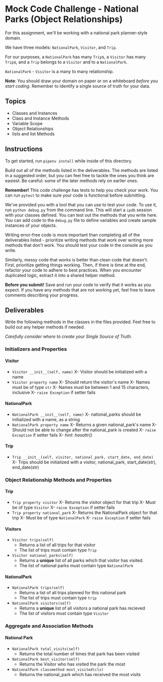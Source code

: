 # Mock Code Challenge - National Parks (Object Relationships)

For this assignment, we'll be working with a national park planner-style domain.

We have three models: `NationalPark`, `Visitor`, and `Trip`.

For our purposes, a `NationalPark` has many `Trip`s, a `Visitor` has many
`Trip`s, and a `Trip` belongs to a `Visitor` and to a `NationalPark`.

`NationalPark` - `Visitor` is a many to many relationship.

**Note**: You should draw your domain on paper or on a whiteboard _before you
start coding_. Remember to identify a single source of truth for your data.

## Topics

- Classes and Instances
- Class and Instance Methods
- Variable Scope
- Object Relationships
- lists and list Methods

## Instructions

To get started, run `pipenv install` while inside of this directory.

Build out all of the methods listed in the deliverables. The methods are listed
in a suggested order, but you can feel free to tackle the ones you think are
easiest. Be careful: some of the later methods rely on earlier ones.

**Remember!** This code challenge has tests to help you check your work. You
can run `pytest` to make sure your code is functional before submitting.

We've provided you with a tool that you can use to test your code. To use it,
run `python debug.py` from the command line. This will start a `ipdb` session
with your classes defined. You can test out the methods that you write here. You
can add code to the `debug.py` file to define variables and create sample
instances of your objects.

Writing error-free code is more important than completing all of the
deliverables listed - prioritize writing methods that work over writing more
methods that don't work. You should test your code in the console as you write.

Similarly, messy code that works is better than clean code that doesn't. First,
prioritize getting things working. Then, if there is time at the end, refactor
your code to adhere to best practices. When you encounter duplicated logic,
extract it into a shared helper method.

**Before you submit!** Save and run your code to verify that it works as you
expect. If you have any methods that are not working yet, feel free to leave
comments describing your progress.

## Deliverables

Write the following methods in the classes in the files provided. Feel free to
build out any helper methods if needed.

_Carefully consider where to create your Single Source of Truth._

### Initializers and Properties

#### Visitor

- `Visitor __init__(self, name)`
X- Visitor should be initialized with a name
- `Visitor property name`
X- Should return the visitor's name
X- Names must be of type `str`
X- Names must be between 1 and 15 characters, inclusive
X- `raise Exception` if setter fails

#### NationalPark

- `NationalPark __init__(self, name)`
X- national_parks should be initialized with a name, as a string
- `NationalPark property name`
X- Returns a given national_park's name
X- Should not be able to change after the national_park is created
X- `raise Exception` if setter fails
X- _hint: hasattr()_

#### Trip

- `Trip __init__(self, visitor, national_park, start_date, end_date)`
X- Trips should be initialized with a visitor, national_park, start_date(str), end_date(str)

### Object Relationship Methods and Properties

#### Trip

- `Trip property visitor`
 X- Returns the visitor object for that trip
 X- Must be of type `Visitor`
 X- `raise Exception` if setter fails
- `Trip property national_park`
 X- Returns the NationalPark object for that trip
 X- Must be of type `NationalPark`
 X- `raise Exception` if setter fails

#### Visitors

- `Visitor trips(self)`
  - Returns a list of all trips for that visitor
  - The list of trips must contain type `Trip`
- `Visitor national_parks(self)`
  - Returns a **unique** list of all parks which that visitor has visited.
  - The list of national parks must contain type `NationalPark` 

#### NationalPark

- `NationalPark trips(self)`
  - Returns a list of all trips planned for this national park
  - The list of trips must contain type `trip`
- `NationalPark visitors(self)`
  - Returns a **unique** list of all visitors a national park has recieved
  - The list of visitors must contain type `Visitor`

### Aggregate and Association Methods

#### National Park

- `NationalPark total_visits(self)`
  - Returns the total number of times that park has been visited
- `NationalPark best_visitor(self)`
  - Returns the Visitor who has visited the park the most
- `NationalPark classmethod most_visited(cls)`
  - Returns the national_park which has received the most visits